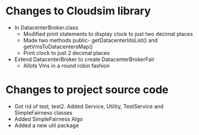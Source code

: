 # Changes to Cloudsim library
* In DatacenterBroker.class
	* Modified print statements to display clock to just two decimal places
	* Made two methods public- getDatacenterIdsList() and getVmsToDatacentersMap()
	* Print clock to just 2 decimal places
* Extend DatacenterBroker to create DatacenterBrokerFair
	* Allots Vms in a round robin fashion

# Changes to project source code
* Got rid of test, test2.  Added Service, Utility, TestService and SimpleFairness classes
* Added SimpleFairness Algo
* Added a new util package